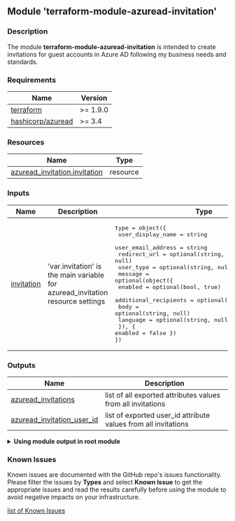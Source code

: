 ## Module 'terraform-module-azuread-invitation'

### Description

The module **terraform-module-azuread-invitation** is intended to create invitations for guest accounts in Azure AD following my business needs and standards.

### Requirements

| Name | Version |
|------|---------|
| <a name="requirement_terraform"></a> [terraform](#requirement\_terraform) | >= 1.9.0 |
| <a name="requirement_azuread"></a> [hashicorp\/azuread](#requirement\_azuread) | >= 3.4 |

### Resources

| Name | Type |
|------|------|
| [azuread_invitation.invitation](https://registry.terraform.io/providers/hashicorp/azuread/latest/docs/resources/invitation) | resource |

### Inputs

| Name | Description | Type | Default | Required |
|------|-------------|------|---------|:--------:|
| <a name="input_invitation"></a> [invitation](#input\_invitation) | 'var.invitation' is the main variable for azuread_invitation resource settings | <pre>type        = object({<br>  user_display_name   = string<br>  user_email_address  = string<br>  redirect_url        = optional(string, null)<br>  user_type           = optional(string, null)<br>  message             = optional(object({<br>    enabled               = optional(bool, true)<br>    additional_recipients = optional(list(string), null)<br>    body                  = optional(string, null)<br>    language              = optional(string, null)<br>  }), { enabled = false })<br>})<br></pre> | none | yes |

### Outputs

| Name | Description |
|------|-------------|
| <a name="output_azuread_invitations"></a> [azuread\_invitations](#output\_azuread\_invitations) | list of all exported attributes values from all invitations |
| <a name="output_azuread_invitation_user_id"></a> [azuread\_invitation\_user\_id](#output\_azuread\_invitation\_user\_id) | list of exported user_id attribute values from all invitations |

<details>
<summary><b>Using module output in root module</b></summary>

##### Examples

Output - IDs of all groups using 'azuread_invitation_user_id' output:

```
output "azuread_invitation_all_user_ids" {
    value = toset([
        for user_id in module.azuread_invitation :user_id.azuread_invitation_user_id
    ])
}
```

Output - ID of a single specified group using 'azuread_invitation_user_id' output:

```
output "azuread_invitation_user_id_1" {
    value = module.azuread_invitation["<i>&lt;Terraform-Resource-Name&gt;</i>"].azuread_invitation_user_id
}
```
</details>

### Known Issues

Known issues are documented with the GitHub repo's issues functionality. Please filter the issues by **Types** and select **Known Issue** to get the appropriate issues and read the results carefully before using the module to avoid negative impacts on your infrastructure.  
  
<a name="known_issues"></a> [list of Known Issues](https://github.com/uplink-systems/terraform-module-azuread-invitation/issues?q=type%3A%22known%20issue%22)
